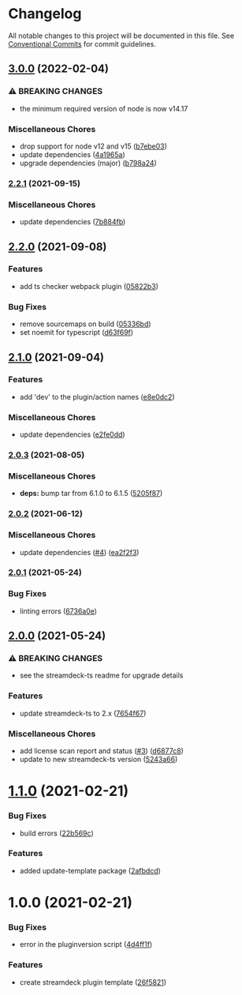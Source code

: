 # Changelog

All notable changes to this project will be documented in this file. See
[Conventional Commits](https://conventionalcommits.org) for commit guidelines.

## [3.0.0](https://github.com/rweich/streamdeck-ts-template/compare/v2.2.1...v3.0.0) (2022-02-04)


### ⚠ BREAKING CHANGES

* the minimum required version of node is now v14.17

### Miscellaneous Chores

* drop support for node v12 and v15 ([b7ebe03](https://github.com/rweich/streamdeck-ts-template/commit/b7ebe0397561dd60a76bbff794fc5f079aead891))
* update dependencies ([4a1965a](https://github.com/rweich/streamdeck-ts-template/commit/4a1965a21e857ea0efd4a82203e553a501a9b2a9))
* upgrade dependencies (major) ([b798a24](https://github.com/rweich/streamdeck-ts-template/commit/b798a24f77f0be83214753215a1b43370adf3808))

### [2.2.1](https://github.com/rweich/streamdeck-ts-template/compare/v2.2.0...v2.2.1) (2021-09-15)


### Miscellaneous Chores

* update dependencies ([7b884fb](https://github.com/rweich/streamdeck-ts-template/commit/7b884fbeb4a0618e318e8e99010b3e2328740cb4))

## [2.2.0](https://github.com/rweich/streamdeck-ts-template/compare/v2.1.0...v2.2.0) (2021-09-08)


### Features

* add ts checker webpack plugin ([05822b3](https://github.com/rweich/streamdeck-ts-template/commit/05822b359894e030e03593557373111aaac7ca38))


### Bug Fixes

* remove sourcemaps on build ([05336bd](https://github.com/rweich/streamdeck-ts-template/commit/05336bdf1fa885fe4eda00ba5cabeb6082d59362))
* set noemit for typescript ([d63f69f](https://github.com/rweich/streamdeck-ts-template/commit/d63f69f0dd7ba7052ab4c76ad2203a1dc01be089))

## [2.1.0](https://github.com/rweich/streamdeck-ts-template/compare/v2.0.3...v2.1.0) (2021-09-04)


### Features

* add 'dev' to the plugin/action names ([e8e0dc2](https://github.com/rweich/streamdeck-ts-template/commit/e8e0dc2a7751c71fbf202522e1008f6fb70b538d))


### Miscellaneous Chores

* update dependencies ([e2fe0dd](https://github.com/rweich/streamdeck-ts-template/commit/e2fe0ddd4c389f2e699a7d4efb1b5e2902930efd))

### [2.0.3](https://github.com/rweich/streamdeck-ts-template/compare/v2.0.2...v2.0.3) (2021-08-05)


### Miscellaneous Chores

* **deps:** bump tar from 6.1.0 to 6.1.5 ([5205f87](https://github.com/rweich/streamdeck-ts-template/commit/5205f87f0bd78c8d1dd278aae4eb6564c5562364))

### [2.0.2](https://github.com/rweich/streamdeck-ts-template/compare/v2.0.1...v2.0.2) (2021-06-12)


### Miscellaneous Chores

* update dependencies ([#4](https://github.com/rweich/streamdeck-ts-template/issues/4)) ([ea2f2f3](https://github.com/rweich/streamdeck-ts-template/commit/ea2f2f348ee266576eab52a43f4fc3b5a0838985))

### [2.0.1](https://github.com/rweich/streamdeck-ts-template/compare/v2.0.0...v2.0.1) (2021-05-24)


### Bug Fixes

* linting errors ([6736a0e](https://github.com/rweich/streamdeck-ts-template/commit/6736a0ebf4448834d6aca80b0191b329bbbc5586))

## [2.0.0](https://github.com/rweich/streamdeck-ts-template/compare/v1.1.0...v2.0.0) (2021-05-24)


### ⚠ BREAKING CHANGES

* see the streamdeck-ts readme for upgrade details

### Features

* update streamdeck-ts to 2.x ([7654f67](https://github.com/rweich/streamdeck-ts-template/commit/7654f67a4a674a1a2cf9137dd6a8a925a971c551))


### Miscellaneous Chores

* add license scan report and status ([#3](https://github.com/rweich/streamdeck-ts-template/issues/3)) ([d6877c8](https://github.com/rweich/streamdeck-ts-template/commit/d6877c834da1d52212df0567eb2a6ba3d5571d23))
* update to new streamdeck-ts version ([5243a66](https://github.com/rweich/streamdeck-ts-template/commit/5243a66dd111bdc016fcf166cd60f23af9f81269))

# [1.1.0](https://github.com/rweich/streamdeck-ts-template/compare/v1.0.0...v1.1.0) (2021-02-21)


### Bug Fixes

* build errors ([22b569c](https://github.com/rweich/streamdeck-ts-template/commit/22b569ceca1c71592f92f5d80785441e77b17cf4))


### Features

* added update-template package ([2afbdcd](https://github.com/rweich/streamdeck-ts-template/commit/2afbdcd27dd055e2e40c84ba8056b3dc2727e800))

# 1.0.0 (2021-02-21)


### Bug Fixes

* error in the pluginversion script ([4d4ff1f](https://github.com/rweich/streamdeck-ts-template/commit/4d4ff1fb6ce21fdf09c247f68dea24c6f64b03b7))


### Features

* create streamdeck plugin template ([26f5821](https://github.com/rweich/streamdeck-ts-template/commit/26f5821629a3c5b16b556b9915772ea707524e68))
